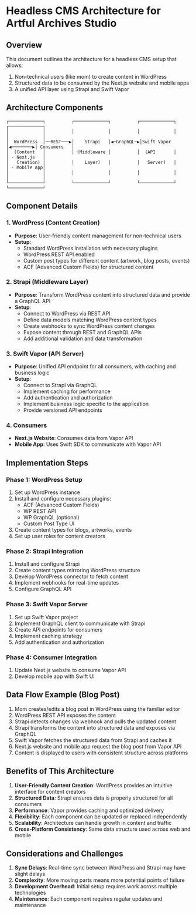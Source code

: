 # Headless CMS Architecture for Artful Archives Studio

## Overview

This document outlines the architecture for a headless CMS setup that allows:
1. Non-technical users (like mom) to create content in WordPress
2. Structured data to be consumed by the Next.js website and mobile apps
3. A unified API layer using Strapi and Swift Vapor

## Architecture Components

```
┌─────────────┐          ┌─────────────┐          ┌─────────────┐          ┌─────────────┐
│             │          │             │          │             │          │             │
│  WordPress  │──REST───▶│    Strapi   │◀─GraphQL─▶│Swift Vapor │◀────────▶│ Consumers   │
│  (Content   │          │ (Middleware │          │  (API       │          │ - Next.js   │
│   Creation) │          │    Layer)   │          │   Server)   │          │ - Mobile App│
│             │          │             │          │             │          │             │
└─────────────┘          └─────────────┘          └─────────────┘          └─────────────┘
```

## Component Details

### 1. WordPress (Content Creation)
- **Purpose**: User-friendly content management for non-technical users
- **Setup**:
  - Standard WordPress installation with necessary plugins
  - WordPress REST API enabled
  - Custom post types for different content (artwork, blog posts, events)
  - ACF (Advanced Custom Fields) for structured content

### 2. Strapi (Middleware Layer)
- **Purpose**: Transform WordPress content into structured data and provide a GraphQL API
- **Setup**:
  - Connect to WordPress via REST API
  - Define data models matching WordPress content types
  - Create webhooks to sync WordPress content changes
  - Expose content through REST and GraphQL APIs
  - Add additional validation and data transformation

### 3. Swift Vapor (API Server)
- **Purpose**: Unified API endpoint for all consumers, with caching and business logic
- **Setup**:
  - Connect to Strapi via GraphQL
  - Implement caching for performance
  - Add authentication and authorization
  - Implement business logic specific to the application
  - Provide versioned API endpoints

### 4. Consumers
- **Next.js Website**: Consumes data from Vapor API
- **Mobile App**: Uses Swift SDK to communicate with Vapor API

## Implementation Steps

### Phase 1: WordPress Setup
1. Set up WordPress instance
2. Install and configure necessary plugins:
   - ACF (Advanced Custom Fields)
   - WP REST API
   - WP GraphQL (optional)
   - Custom Post Type UI
3. Create content types for blogs, artworks, events
4. Set up user roles for content creators

### Phase 2: Strapi Integration
1. Install and configure Strapi
2. Create content types mirroring WordPress structure
3. Develop WordPress connector to fetch content
4. Implement webhooks for real-time updates
5. Configure GraphQL API

### Phase 3: Swift Vapor Server
1. Set up Swift Vapor project
2. Implement GraphQL client to communicate with Strapi
3. Create API endpoints for consumers
4. Implement caching strategy
5. Add authentication and authorization

### Phase 4: Consumer Integration
1. Update Next.js website to consume Vapor API
2. Develop mobile app with Swift UI

## Data Flow Example (Blog Post)

1. Mom creates/edits a blog post in WordPress using the familiar editor
2. WordPress REST API exposes the content
3. Strapi detects changes via webhook and pulls the updated content
4. Strapi transforms the content into structured data and exposes via GraphQL
5. Swift Vapor fetches the structured data from Strapi and caches it
6. Next.js website and mobile app request the blog post from Vapor API
7. Content is displayed to users with consistent structure across platforms

## Benefits of This Architecture

1. **User-Friendly Content Creation**: WordPress provides an intuitive interface for content creators
2. **Structured Data**: Strapi ensures data is properly structured for all consumers
3. **Performance**: Vapor provides caching and optimized delivery
4. **Flexibility**: Each component can be updated or replaced independently
5. **Scalability**: Architecture can handle growth in content and traffic
6. **Cross-Platform Consistency**: Same data structure used across web and mobile

## Considerations and Challenges

1. **Sync Delays**: Real-time sync between WordPress and Strapi may have slight delays
2. **Complexity**: More moving parts means more potential points of failure
3. **Development Overhead**: Initial setup requires work across multiple technologies
4. **Maintenance**: Each component requires regular updates and maintenance
